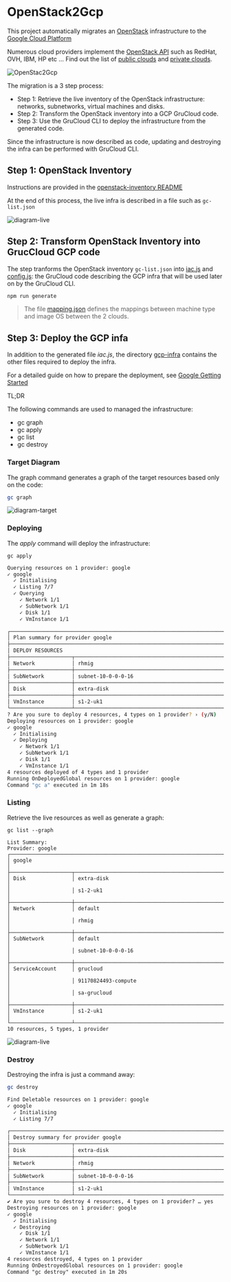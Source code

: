 # OpenStack2Gcp

This project automatically migrates an [OpenStack](https://www.openstack.org/) infrastructure to the [Google Cloud Platform](https://cloud.google.com/)

Numerous cloud providers implement the [OpenStack API](https://docs.openstack.org/api-quick-start/) such as RedHat, OVH, IBM, HP etc ... Find out the list of [public clouds](https://www.openstack.org/marketplace/public-clouds/) and [private clouds](https://www.openstack.org/marketplace/hosted-private-clouds/).

![OpenStac2Gcp](./OpenStack2GCP.svg)

The migration is a 3 step process:

- Step 1: Retrieve the live inventory of the OpenStack infrastructure: networks, subnetworks, virtual machines and disks.
- Step 2: Transform the OpenStack inventory into a GCP GruCloud code.
- Step 3: Use the GruCloud CLI to deploy the infrastructure from the generated code.

Since the infrastructure is now described as code, updating and destroying the infra can be performed with GruCloud CLI.

## Step 1: OpenStack Inventory

Instructions are provided in the [openstack-inventory README](./openstack-inventory/README.md)

At the end of this process, the live infra is described in a file such as `gc-list.json`

![diagram-live](openstack-inventory/diagram-live.svg)

## Step 2: Transform OpenStack Inventory into GrucCloud GCP code

The step tranforms the OpenStack inventory `gc-list.json` into [iac.js](./gcp-infra/iac.js) and [config.js](./gcp-infra/config.js): the GruCloud code describing the GCP infra that will be used later on by the GruCloud CLI.

```sh
npm run generate
```

> The file [mapping.json](./mapping.json) defines the mappings between machine type and image OS between the 2 clouds.

## Step 3: Deploy the GCP infa

In addition to the generated file _iac.js_, the directory [gcp-infra](./gcp-infra) contains the other files required to deploy the infra.

For a detailed guide on how to prepare the deployment, see [Google Getting Started](https://www.grucloud.com/docs/google/GoogleGettingStarted)

TL;DR

The following commands are used to managed the infrastructure:

- gc graph
- gc apply
- gc list
- gc destroy

### Target Diagram

The graph command generates a graph of the target resources based only on the code:

```sh
gc graph
```

![diagram-target](gcp-infra/diagram-target.svg)

### Deploying

The _apply_ command will deploy the infrastructure:

```
gc apply
```

```sh
Querying resources on 1 provider: google
✓ google
  ✓ Initialising
  ✓ Listing 7/7
  ✓ Querying
    ✓ Network 1/1
    ✓ SubNetwork 1/1
    ✓ Disk 1/1
    ✓ VmInstance 1/1

┌────────────────────────────────────────────────────────────────────────────┐
│ Plan summary for provider google                                           │
├────────────────────────────────────────────────────────────────────────────┤
│ DEPLOY RESOURCES                                                           │
├────────────────────┬───────────────────────────────────────────────────────┤
│ Network            │ rhmig                                                 │
├────────────────────┼───────────────────────────────────────────────────────┤
│ SubNetwork         │ subnet-10-0-0-0-16                                    │
├────────────────────┼───────────────────────────────────────────────────────┤
│ Disk               │ extra-disk                                            │
├────────────────────┼───────────────────────────────────────────────────────┤
│ VmInstance         │ s1-2-uk1                                              │
└────────────────────┴───────────────────────────────────────────────────────┘
? Are you sure to deploy 4 resources, 4 types on 1 provider? › (y/N)
Deploying resources on 1 provider: google
✓ google
  ✓ Initialising
  ✓ Deploying
    ✓ Network 1/1
    ✓ SubNetwork 1/1
    ✓ Disk 1/1
    ✓ VmInstance 1/1
4 resources deployed of 4 types and 1 provider
Running OnDeployedGlobal resources on 1 provider: google
Command "gc a" executed in 1m 18s
```

### Listing

Retrieve the live resources as well as generate a graph:

```
gc list --graph
```

```
List Summary:
Provider: google
┌────────────────────────────────────────────────────────────────────────────┐
│ google                                                                     │
├────────────────────┬───────────────────────────────────────────────────────┤
│ Disk               │ extra-disk                                            │
│                    │ s1-2-uk1                                              │
├────────────────────┼───────────────────────────────────────────────────────┤
│ Network            │ default                                               │
│                    │ rhmig                                                 │
├────────────────────┼───────────────────────────────────────────────────────┤
│ SubNetwork         │ default                                               │
│                    │ subnet-10-0-0-0-16                                    │
├────────────────────┼───────────────────────────────────────────────────────┤
│ ServiceAccount     │ grucloud                                              │
│                    │ 91170824493-compute                                   │
│                    │ sa-grucloud                                           │
├────────────────────┼───────────────────────────────────────────────────────┤
│ VmInstance         │ s1-2-uk1                                              │
└────────────────────┴───────────────────────────────────────────────────────┘
10 resources, 5 types, 1 provider

```

![diagram-live](gcp-infra/diagram-live.svg)

### Destroy

Destroying the infra is just a command away:

```sh
gc destroy
```

```txt
Find Deletable resources on 1 provider: google
✓ google
  ✓ Initialising
  ✓ Listing 7/7

┌────────────────────────────────────────────────────────────────────────────┐
│ Destroy summary for provider google                                        │
├────────────────────┬───────────────────────────────────────────────────────┤
│ Disk               │ extra-disk                                            │
├────────────────────┼───────────────────────────────────────────────────────┤
│ Network            │ rhmig                                                 │
├────────────────────┼───────────────────────────────────────────────────────┤
│ SubNetwork         │ subnet-10-0-0-0-16                                    │
├────────────────────┼───────────────────────────────────────────────────────┤
│ VmInstance         │ s1-2-uk1                                              │
└────────────────────┴───────────────────────────────────────────────────────┘
✔ Are you sure to destroy 4 resources, 4 types on 1 provider? … yes
Destroying resources on 1 provider: google
✓ google
  ✓ Initialising
  ✓ Destroying
    ✓ Disk 1/1
    ✓ Network 1/1
    ✓ SubNetwork 1/1
    ✓ VmInstance 1/1
4 resources destroyed, 4 types on 1 provider
Running OnDestroyedGlobal resources on 1 provider: google
Command "gc destroy" executed in 1m 20s
```
